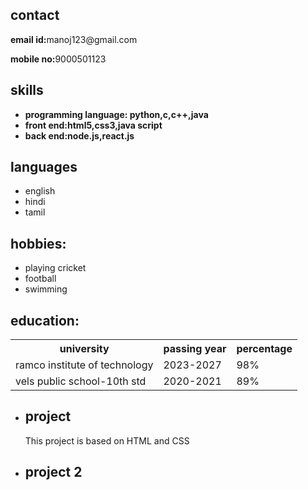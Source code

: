 <html>
    <head>
        <title>resume /bio data </title>
    </head>
    <body>
        <div class="contact">
            <h2>contact</h2>
            <p><b>email id:</b>manoj123@gmail.com</p>
            <p><b>mobile no:</b>9000501123</p>
        </div>
        <div class="skills">
            <h2>skills</h2>
            <ul>
                <li><b>programming language:
                    python,c,c++,java</b></li>
                    <li><b>front end:html5,css3,java script</b></li>
                    <li><b>back end:node.js,react.js</b></li>
            </ul></div>
            <div class="language">
                <h2>languages</h2>
                <ul><li>english</li>
                    <li>hindi</li>
                    <li>tamil</li></ul></div>
            <div class="hobbies">
                <h2>hobbies:</h2>
                <ul><li>playing cricket</li>
                    <li>football</li>
                    <li>swimming</li></ul></div>
            <div class="education">
                <h2>education:</h2>
                <table>
                    <tr>
                        <th>university</th>
                        <th>passing year</th>
                        <th>percentage</th>
                    </tr>
                    <tr>
                        <td>ramco institute of technology</td>
                        <td>2023-2027</td>
                        <td>98%</td>
                    </tr>
                    <td>vels public school-10th std</td>
                    <td>2020-2021</td>
                    <td>89%</td>
                </table></div>
            <div class="project">
                <ul><li><h2>project</h2>
                    <p>This project is based on HTML and CSS</p></li>
                    <li><h2>project 2</h2>
                    </li></ul></div></body></html>    
